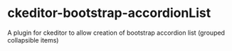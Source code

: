 # ckeditor-bootstrap-accordionList
A plugin for ckeditor to allow creation of bootstrap accordion list (grouped collapsible items)
